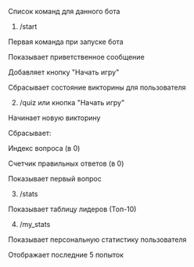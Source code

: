 Список команд для данного бота

1) /start

Первая команда при запуске бота

Показывает приветственное сообщение

Добавляет кнопку "Начать игру"

Сбрасывает состояние викторины для пользователя

2) /quiz или кнопка "Начать игру"

Начинает новую викторину

Сбрасывает:

Индекс вопроса (в 0)

Счетчик правильных ответов (в 0)

Показывает первый вопрос

3) /stats

Показывает таблицу лидеров (Топ-10)

4) /my_stats

Показывает персональную статистику пользователя

Отображает последние 5 попыток